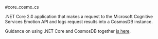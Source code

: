 ﻿#core_cosmo_cs
 
 .NET Core 2.0 application that makes a request to the Microsoft Cognitive Services Emotion API and logs request results into a CosmosDB instance.
 
 Guidance on using .NET Core and CosmosDB together [is here](https://docs.microsoft.com/en-us/azure/cosmos-db/documentdb-dotnetcore-get-started).
